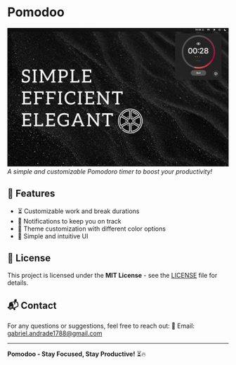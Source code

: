 # Pomodoo

![Pomodoo Logo](ScreenShots/pomodoo.png)  
*A simple and customizable Pomodoro timer to boost your productivity!*

## 🚀 Features
- ⏳ Customizable work and break durations
- 🔔 Notifications to keep you on track
- 🎨 Theme customization with different color options
- 📱 Simple and intuitive UI


## 📜 License
This project is licensed under the **MIT License** - see the [LICENSE](LICENSE) file for details.

## 📬 Contact
For any questions or suggestions, feel free to reach out:
📧 Email: gabriel.andrade1788@gmail.com   

---

**Pomodoo - Stay Focused, Stay Productive!** ⏳🔥

